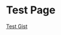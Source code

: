 <!-- TITLE: Test Page -->

# Test Page
<a class="gist" href="https://gist.github.com/fireundubh/c2f8459d3516a08e79ea1049b76f8aa3">Test Gist</a>
